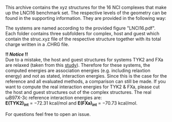 This archive contains the xyz structures for the 16 NCI complexes that make up the LNCI16 benchmark set.
The respective levels of the geometry can be found in the supporting information.
They are provided in the following way:

The systems are named according to the provided figure "LNCI16.pdf".
Each folder contains three subfolders for complex, host and guest
which contain the struc.xyz file of the respective structure together with its total charge written in a .CHRG file.

**!! _Notice_ !!** <br>
Due to a mistake, the host and guest structures for systems TYK2 and FXa are relaxed (taken from this [study](https://doi.org/10.1002/cphc.201700082)).
Therefore for these systems, the computed energies are association energies (e.g. including relaxtion energy) and not as stated, interaction energies. Since this is the case for the reference and all
evaluated methods, a comparison can still be made. 
If you want to compute the real interaction energies for TYK2 & FXa, please cut the host and guest structures out of the complex structures. 
The real ωB97X-3c reference interaction energies are: <br>
**E(TYK2)<sub>int</sub>** = −72.31 kcal/mol and **E(FXa)<sub>int</sub>** = −70.73 kcal/mol.

For questions feel free to open an issue.                                                                                         
